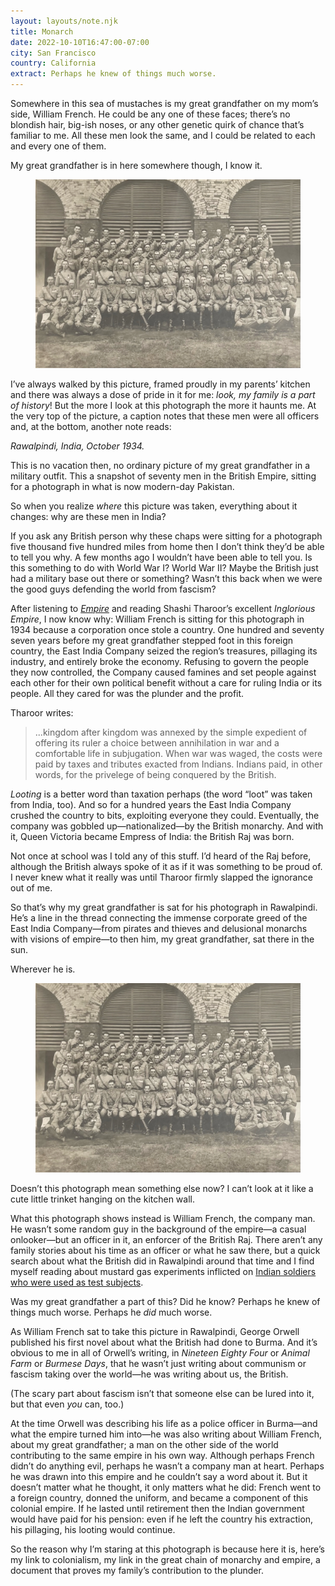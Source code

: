 ```yaml
---
layout: layouts/note.njk
title: Monarch
date: 2022-10-10T16:47:00-07:00
city: San Francisco
country: California
extract: Perhaps he knew of things much worse.
---
```


Somewhere in this sea of mustaches is my great grandfather on my mom’s side, William French. He could be any one of these faces; there’s no blondish hair, big-ish noses, or any other genetic quirk of chance that’s familiar to me. All these men look the same, and I could be related to each and every one of them.

My great grandfather is in here somewhere though, I know it.

<figure class="about-img no-margin">

![A black and white picture of seventy captains in the British army sitting for a photograph in India, 1934](/images/monarch-1.png)

</figure>

<!--
Maybe he’s the chap over there, three in from the top right. That guy stands proudly, angrily looking away from the camera. He has dark eyebrows, deep-set eyes, and a serious expression.

<figure class="about-img no-margin">

![A black and white picture of seventy captains in the British army sitting for a photograph in India, 1934](/images/monarch-2.png)

</figure>

Or maybe four down from him? This chap is much less serious but not much happier. No—his ears don’t fit with the rest of the Rendle clan. This can’t be my great grandfather.

<figure class="about-img no-margin">

![A black and white picture of seventy captains in the British army sitting for a photograph in India, 1934](/images/monarch-3.png)

</figure>

What about on the other side? This chap has a familiar lankiness to him, his suit ill-fitting, just like how suits don’t fit me. It’s hard to say whether he has a cheeky grin or whether he’s biting his lip but he looks uncomfortably Rendlish.

<figure class="about-img no-margin">

![A black and white picture of seventy captains in the British army sitting for a photograph in India, 1934](/images/monarch-4.png)

</figure> -->

I’ve always walked by this picture, framed proudly in my parents’ kitchen and there was always a dose of pride in it for me: _look, my family is a part of history_! But the more I look at this photograph the more it haunts me. At the very top of the picture, a caption notes that these men were all officers and, at the bottom, another note reads:

_Rawalpindi, India, October 1934._

This is no vacation then, no ordinary picture of my great grandfather in a military outfit. This a snapshot of seventy men in the British Empire, sitting for a photograph in what is now modern-day Pakistan.

So when you realize _where_ this picture was taken, everything about it changes: why are these men in India?

If you ask any British person why these chaps were sitting for a photograph five thousand five hundred miles from home then I don’t think they’d be able to tell you why. A few months ago I wouldn’t have been able to tell you. Is this something to do with World War I? World War II? Maybe the British just had a military base out there or something? Wasn’t this back when we were the good guys defending the world from fascism?

After listening to _[Empire](https://podcasts.apple.com/us/podcast/empire/id1639561921)_ and reading Shashi Tharoor’s excellent _Inglorious Empire_, I now know why: William French is sitting for this photograph in 1934 because a corporation once stole a country. One hundred and seventy seven years before my great grandfather stepped foot in this foreign country, the East India Company seized the region’s treasures, pillaging its industry, and entirely broke the economy. Refusing to govern the people they now controlled, the Company caused famines and set people against each other for their own political benefit without a care for ruling India or its people. All they cared for was the plunder and the profit.

Tharoor writes:

> ...kingdom after kingdom was annexed by the simple expedient of offering its ruler a choice between annihilation in war and a comfortable life in subjugation. When war was waged, the costs were paid by taxes and tributes exacted from Indians. Indians paid, in other words, for the privelege of being conquered by the British.

_Looting_ is a better word than taxation perhaps (the word “loot” was taken from India, too). And so for a hundred years the East India Company crushed the country to bits, exploiting everyone they could. Eventually, the company was gobbled up—nationalized—by the British monarchy. And with it, Queen Victoria became Empress of India: the British Raj was born.

Not once at school was I told any of this stuff. I’d heard of the Raj before, although the British always spoke of it as if it was something to be proud of. I never knew what it really was until Tharoor firmly slapped the ignorance out of me.

So that’s why my great grandfather is sat for his photograph in Rawalpindi. He’s a line in the thread connecting the immense corporate greed of the East India Company—from pirates and thieves and delusional monarchs with visions of empire—to then him, my great grandfather, sat there in the sun.

Wherever he is.

<figure class="about-img no-margin">

![A black and white picture of seventy captains in the British army sitting for a photograph in India, 1934](/images/monarch-1.png)

</figure>

Doesn’t this photograph mean something else now? I can’t look at it like a cute little trinket hanging on the kitchen wall.

What this photograph shows instead is William French, the company man. He wasn’t some random guy in the background of the empire—a casual onlooker—but an officer in it, an enforcer of the British Raj. There aren’t any family stories about his time as an officer or what he saw there, but a quick search about what the British did in Rawalpindi around that time and I find myself reading about mustard gas experiments inflicted on [Indian soldiers who were used as test subjects](https://www.theguardian.com/uk/2007/sep/01/india.military).

Was my great grandfather a part of this? Did he know? Perhaps he knew of things much worse. Perhaps he _did_ much worse.

As William French sat to take this picture in Rawalpindi, George Orwell published his first novel about what the British had done to Burma. And it’s obvious to me in all of Orwell’s writing, in _Nineteen Eighty Four_ or _Animal Farm_ or _Burmese Days_, that he wasn’t just writing about communism or fascism taking over the world—he was writing about us, the British.

(The scary part about fascism isn’t that someone else can be lured into it, but that even _you_ can, too.)

At the time Orwell was describing his life as a police officer in Burma—and what the empire turned him into—he was also writing about William French, about my great grandfather; a man on the other side of the world contributing to the same empire in his own way. Although perhaps French didn’t do anything evil, perhaps he wasn’t a company man at heart. Perhaps he was drawn into this empire and he couldn’t say a word about it. But it doesn’t matter what he thought, it only matters what he did: French went to a foreign country, donned the uniform, and became a component of this colonial empire. If he lasted until retirement then the Indian government would have paid for his pension: even if he left the country his extraction, his pillaging, his looting would continue.

So the reason why I’m staring at this photograph is because here it is, here’s my link to colonialism, my link in the great chain of monarchy and empire, a document that proves my family’s contribution to the plunder.
